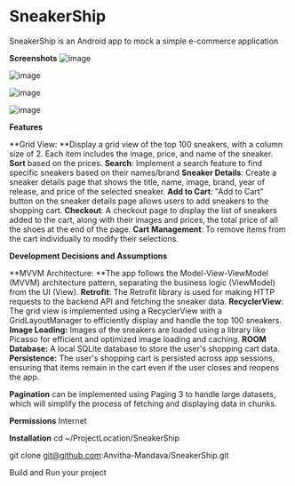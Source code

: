 # SneakerShip

SneakerShip is an Android app to mock a simple e-commerce application


**Screenshots**
![image](https://github.com/Anvitha-Mandava/SneakerShip/assets/139376656/9b8d7804-02bf-43d0-9576-dead443e223f)

![image](https://github.com/Anvitha-Mandava/SneakerShip/assets/139376656/5b18a01b-8fdc-4262-aa4e-b5c4d4d484e2)

![image](https://github.com/Anvitha-Mandava/SneakerShip/assets/139376656/1c54f9c9-9921-4de5-ba30-610d70e43dbf)

![image](https://github.com/Anvitha-Mandava/SneakerShip/assets/139376656/ed9bfb37-c2be-4e2d-8e0e-755ff69303d0)


**Features**

**Grid View: **Display a grid view of the top 100 sneakers, with a column size of 2. Each item includes the image, price, and name of the sneaker.
**Sort** based on the prices.
**Search**: Implement a search feature to find specific sneakers based on their names/brand 
**Sneaker Details**: Create a sneaker details page that shows the title, name, image, brand, year of release, and price of the selected sneaker.
**Add to Cart**: "Add to Cart" button on the sneaker details page allows users to add sneakers to the shopping cart.
**Checkout**: A checkout page to display the list of sneakers added to the cart, along with their images and prices, the total price of all the shoes at the end of the page.
**Cart Management**: To remove items from the cart individually to modify their selections.

**Development Decisions and Assumptions**

**MVVM Architecture: **The app follows the Model-View-ViewModel (MVVM) architecture pattern, separating the business logic (ViewModel) from the UI (View).
**Retrofit**: The Retrofit library is used for making HTTP requests to the backend API and fetching the sneaker data.
**RecyclerView**: The grid view is implemented using a RecyclerView with a GridLayoutManager to efficiently display and handle the top 100 sneakers.
**Image Loading:** Images of the sneakers are loaded using a library like  Picasso for efficient and optimized image loading and caching.
**ROOM Database:** A local SQLite database to store the user's shopping cart data.
**Persistence:** The user's shopping cart is persisted across app sessions, ensuring that items remain in the cart even if the user closes and reopens the app.

**Pagination** can be implemented using Paging 3 to handle large datasets, which will simplify the process of fetching and displaying data in chunks.

**Permissions**
Internet

**Installation**
cd ~/ProjectLocation/SneakerShip

git clone git@github.com:Anvitha-Mandava/SneakerShip.git

Build and Run your project
